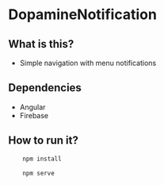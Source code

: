 # DopamineNotification

## What is this?
* Simple navigation with menu notifications

## Dependencies
* Angular
* Firebase

## How to run it?

```bash
    npm install

    npm serve
```
